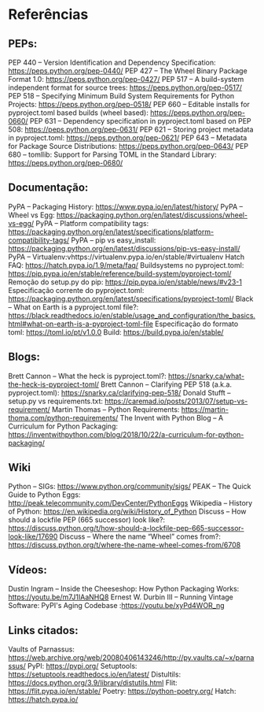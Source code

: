 # Referências

## PEPs:
PEP 440 – Version Identification and Dependency Specification: https://peps.python.org/pep-0440/
PEP 427 – The Wheel Binary Package Format 1.0: https://peps.python.org/pep-0427/
PEP 517 – A build-system independent format for source trees: https://peps.python.org/pep-0517/
PEP 518 – Specifying Minimum Build System Requirements for Python Projects: https://peps.python.org/pep-0518/
PEP 660 – Editable installs for pyproject.toml based builds (wheel based): https://peps.python.org/pep-0660/
PEP 631 – Dependency specification in pyproject.toml based on PEP 508: https://peps.python.org/pep-0631/
PEP 621 – Storing project metadata in pyproject.toml: https://peps.python.org/pep-0621/
PEP 643 – Metadata for Package Source Distributions: https://peps.python.org/pep-0643/
PEP 680 – tomllib: Support for Parsing TOML in the Standard Library: https://peps.python.org/pep-0680/

## Documentação:
PyPA – Packaging History: https://www.pypa.io/en/latest/history/
PyPA – Wheel vs Egg: https://packaging.python.org/en/latest/discussions/wheel-vs-egg/
PyPA – Platform compatibility tags: https://packaging.python.org/en/latest/specifications/platform-compatibility-tags/
PyPA – pip vs easy_install: https://packaging.python.org/en/latest/discussions/pip-vs-easy-install/
PyPA – Virtualenv:vhttps://virtualenv.pypa.io/en/stable/#virtualenv
Hatch FAQ: https://hatch.pypa.io/1.9/meta/faq/
Buildsystems no pyproject.toml: https://pip.pypa.io/en/stable/reference/build-system/pyproject-toml/
Remoção do setup.py do pip: https://pip.pypa.io/en/stable/news/#v23-1
Especificação corrente do pyproject.toml: https://packaging.python.org/en/latest/specifications/pyproject-toml/
Black – What on Earth is a pyproject.toml file?: https://black.readthedocs.io/en/stable/usage_and_configuration/the_basics.html#what-on-earth-is-a-pyproject-toml-file
Especificação do formato toml: https://toml.io/pt/v1.0.0
Build: https://build.pypa.io/en/stable/

## Blogs:
Brett Cannon – What the heck is pyproject.toml?: https://snarky.ca/what-the-heck-is-pyproject-toml/
Brett Cannon – Clarifying PEP 518 (a.k.a. pyproject.toml): https://snarky.ca/clarifying-pep-518/
Donald Stufft – setup.py vs requirements.txt: https://caremad.io/posts/2013/07/setup-vs-requirement/
Martin Thomas – Python Requirements: https://martin-thoma.com/python-requirements/
The Invent with Python Blog –  A Curriculum for Python Packaging: https://inventwithpython.com/blog/2018/10/22/a-curriculum-for-python-packaging/

## Wiki
Python – SIGs: https://www.python.org/community/sigs/
PEAK – The Quick Guide to Python Eggs: http://peak.telecommunity.com/DevCenter/PythonEggs
Wikipedia – History of Python: https://en.wikipedia.org/wiki/History_of_Python
Discuss – How should a lockfile PEP (665 successor) look like?: https://discuss.python.org/t/how-should-a-lockfile-pep-665-successor-look-like/17690
Discuss – Where the name “Wheel” comes from?: https://discuss.python.org/t/where-the-name-wheel-comes-from/6708

## Vídeos:
Dustin Ingram – Inside the Cheeseshop: How Python Packaging Works: https://youtu.be/m7J1IAaNHQ8
Ernest W. Durbin III – Running Vintage Software: PyPI's Aging Codebase :https://youtu.be/xyPd4WOR_ng


## Links citados:
Vaults of Parnassus: https://web.archive.org/web/20080406143246/http://py.vaults.ca/~x/parnassus/
PyPI: https://pypi.org/
Setuptools: https://setuptools.readthedocs.io/en/latest/
Distultils: https://docs.python.org/3.9/library/distutils.html
Flit: https://flit.pypa.io/en/stable/
Poetry: https://python-poetry.org/
Hatch: https://hatch.pypa.io/
